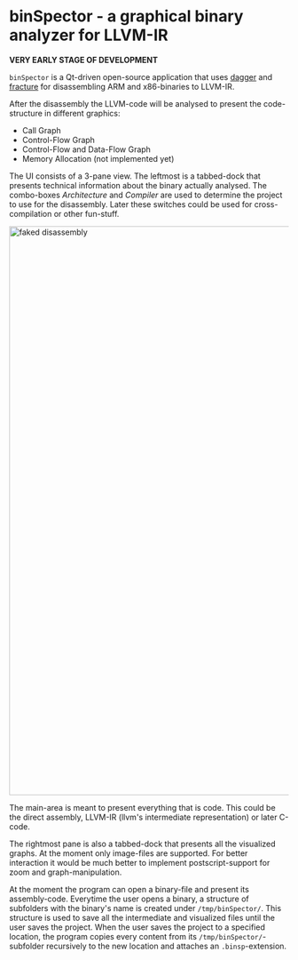 # binSpector - a graphical binary analyzer for LLVM-IR

**VERY EARLY STAGE OF DEVELOPMENT**

`binSpector` is a Qt-driven open-source application that uses [dagger](http://dagger.repzret.org) and [fracture](https://github.com/draperlaboratory/fracture) for disassembling ARM and x86-binaries to LLVM-IR.

After the disassembly the LLVM-code will be analysed to present the code-structure in different graphics:

- Call Graph
- Control-Flow Graph
- Control-Flow and Data-Flow Graph
- Memory Allocation (not implemented yet)

The UI consists of a 3-pane view. The leftmost is a tabbed-dock that presents technical information about the binary actually analysed. The combo-boxes *Architecture* and *Compiler* are used to determine the project to use for the disassembly. Later these switches could be used for cross-compilation or other fun-stuff.

<p >
  <img src="https://raw.github.com/gismo141/binSpector/master/documentation/images/fakeDisassembly.png" alt="faked disassembly" width="1024px"/>
</p>

The main-area is meant to present everything that is code. This could be the direct assembly, LLVM-IR (llvm's intermediate representation) or later C-code.

The rightmost pane is also a tabbed-dock that presents all the visualized graphs. At the moment only image-files are supported. For better interaction it would be much better to implement postscript-support for zoom and graph-manipulation.

At the moment the program can open a binary-file and present its assembly-code. Everytime the user opens a binary, a structure of subfolders with the binary's name is created under `/tmp/binSpector/`. This structure is used to save all the intermediate and visualized files until the user saves the project. When the user saves the project to a specified location, the program copies every content from its `/tmp/binSpector/`-subfolder recursively to the new location and attaches an `.binsp`-extension.